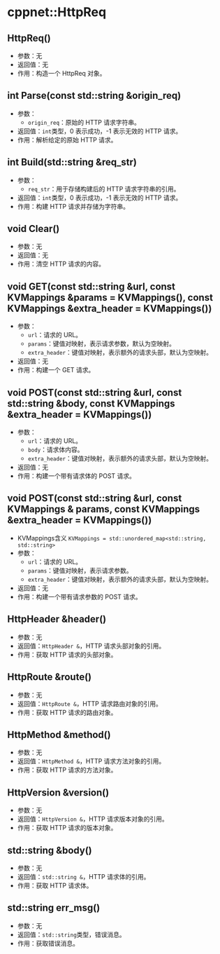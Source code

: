 # cppnet::HttpReq
## HttpReq()
- 参数：无
- 返回值：无
- 作用：构造一个 HttpReq 对象。
## int Parse(const std::string &origin_req)
- 参数：
    - `origin_req`：原始的 HTTP 请求字符串。
- 返回值：`int`类型，0 表示成功，-1 表示无效的 HTTP 请求。
- 作用：解析给定的原始 HTTP 请求。
## int Build(std::string &req_str)
- 参数：
    - `req_str`：用于存储构建后的 HTTP 请求字符串的引用。
- 返回值：`int`类型，0 表示成功，-1 表示无效的 HTTP 请求。
- 作用：构建 HTTP 请求并存储为字符串。
## void Clear()
- 参数：无
- 返回值：无
- 作用：清空 HTTP 请求的内容。
## void GET(const std::string &url, const KVMappings &params = KVMappings(), const KVMappings &extra_header = KVMappings())
- 参数：
    - `url`：请求的 URL。
    - `params`：键值对映射，表示请求参数，默认为空映射。
    - `extra_header`：键值对映射，表示额外的请求头部，默认为空映射。
- 返回值：无
- 作用：构建一个 GET 请求。
## void POST(const std::string &url, const std::string &body, const KVMappings &extra_header = KVMappings())
- 参数：
    - `url`：请求的 URL。
    - `body`：请求体内容。
    - `extra_header`：键值对映射，表示额外的请求头部，默认为空映射。
- 返回值：无
- 作用：构建一个带有请求体的 POST 请求。
## void POST(const std::string &url, const KVMappings & params, const KVMappings &extra_header = KVMappings())
- KVMappings含义 `KVMappings = std::unordered_map<std::string, std::string>`
- 参数：
    - `url`：请求的 URL。
    - `params`：键值对映射，表示请求参数。
    - `extra_header`：键值对映射，表示额外的请求头部，默认为空映射。
- 返回值：无
- 作用：构建一个带有请求参数的 POST 请求。
## HttpHeader &header()
- 参数：无
- 返回值：`HttpHeader &`，HTTP 请求头部对象的引用。
- 作用：获取 HTTP 请求的头部对象。
## HttpRoute &route()
- 参数：无
- 返回值：`HttpRoute &`，HTTP 请求路由对象的引用。
- 作用：获取 HTTP 请求的路由对象。
## HttpMethod &method()
- 参数：无
- 返回值：`HttpMethod &`，HTTP 请求方法对象的引用。
- 作用：获取 HTTP 请求的方法对象。
## HttpVersion &version()
- 参数：无
- 返回值：`HttpVersion &`，HTTP 请求版本对象的引用。
- 作用：获取 HTTP 请求的版本对象。
## std::string &body()
- 参数：无
- 返回值：`std::string &`，HTTP 请求体的引用。
- 作用：获取 HTTP 请求体。
## std::string err_msg()
- 参数：无
- 返回值：`std::string`类型，错误消息。
- 作用：获取错误消息。
